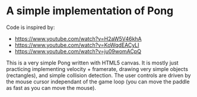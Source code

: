 # A simple implementation of Pong

Code is inspired by:

* https://www.youtube.com/watch?v=H2aW5V46khA
* https://www.youtube.com/watch?v=KoWqdEACyLI
* https://www.youtube.com/watch?v=ju09womACpQ

This is a very simple Pong written with HTML5 canvas.  It is mostly just practicing implementing velocity + framerate, drawing very simple objects (rectangles), and simple collision detection.  The user controls are driven by the mouse cursor independant of the game loop (you can move the paddle as fast as you can move the mouse).
